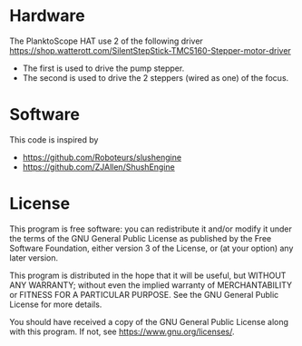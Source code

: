 # Hardware

The PlanktoScope HAT use 2 of the following driver https://shop.watterott.com/SilentStepStick-TMC5160-Stepper-motor-driver

* The first is used to drive the pump stepper.
* The second is used to drive the 2 steppers (wired as one) of the focus.

# Software

This code is inspired by

* https://github.com/Roboteurs/slushengine
* https://github.com/ZJAllen/ShushEngine

# License

This program is free software: you can redistribute it and/or modify
it under the terms of the GNU General Public License as published by
the Free Software Foundation, either version 3 of the License, or
(at your option) any later version.

This program is distributed in the hope that it will be useful,
but WITHOUT ANY WARRANTY; without even the implied warranty of
MERCHANTABILITY or FITNESS FOR A PARTICULAR PURPOSE.  See the
GNU General Public License for more details.

You should have received a copy of the GNU General Public License
along with this program.  If not, see <https://www.gnu.org/licenses/>.
